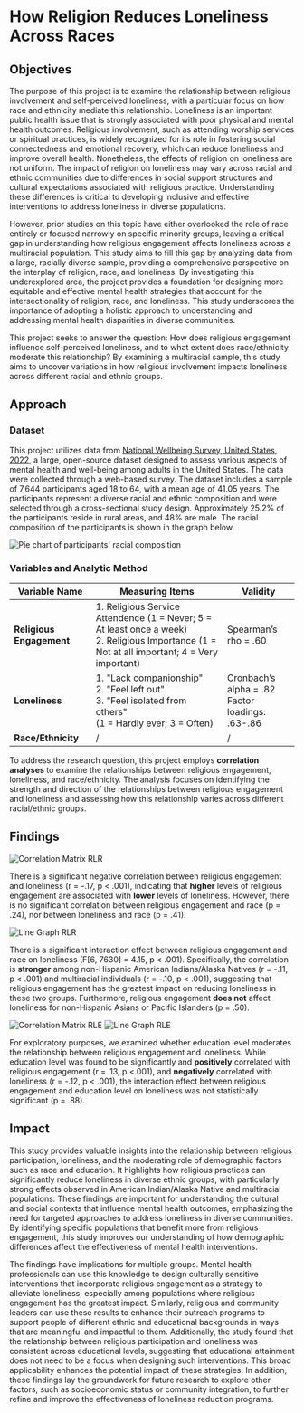 # How Religion Reduces Loneliness Across Races

## Objectives
The purpose of this project is to examine the relationship between religious involvement and self-perceived loneliness, with a particular focus on how race and ethnicity mediate this relationship. Loneliness is an important public health issue that is strongly associated with poor physical and mental health outcomes. Religious involvement, such as attending worship services or spiritual practices, is widely recognized for its role in fostering social connectedness and emotional recovery, which can reduce loneliness and improve overall health. Nonetheless, the effects of religion on loneliness are not uniform. The impact of religion on loneliness may vary across racial and ethnic communities due to differences in social support structures and cultural expectations associated with religious practice. Understanding these differences is critical to developing inclusive and effective interventions to address loneliness in diverse populations.

However, prior studies on this topic have either overlooked the role of race entirely or focused narrowly on specific minority groups, leaving a critical gap in understanding how religious engagement affects loneliness across a multiracial population. This study aims to fill this gap by analyzing data from a large, racially diverse sample, providing a comprehensive perspective on the interplay of religion, race, and loneliness. By investigating this underexplored area, the project provides a foundation for designing more equitable and effective mental health strategies that account for the intersectionality of religion, race, and loneliness. This study underscores the importance of adopting a holistic approach to understanding and addressing mental health disparities in diverse communities.
  
This project seeks to answer the question: How does religious engagement influence self-perceived loneliness, and to what extent does race/ethnicity moderate this relationship? By examining a multiracial sample, this study aims to uncover variations in how religious involvement impacts loneliness across different racial and ethnic groups.

## Approach
### Dataset
This project utilizes data from [National Wellbeing Survey, United States, 2022](https://www.icpsr.umich.edu/web/ICPSR/studies/38964/summary), a large, open-source dataset designed to assess various aspects of mental health and well-being among adults in the United States. The data were collected through a web-based survey. The dataset includes a sample of 7,644 participants aged 18 to 64, with a mean age of 41.05 years. The participants represent a diverse racial and ethnic composition and were selected through a cross-sectional study design. Approximately 25.2% of the participants reside in rural areas, and 48% are male. The racial composition of the participants is shown in the graph below.
  
![Pie chart of participants' racial composition](MyProject_files/figure-gfm/unnamed-chunk-2-1.png)
  
### Variables and Analytic Method
| Variable Name | Measuring Items | Validity |
| --- | --- | --- |
| **Religious Engagement** | 1. Religious Service Attendence (1 = Never; 5 = At least once a week) <br> 2. Religious Importance (1 = Not at all important; 4 = Very important) | Spearman’s rho = .60 |
| **Loneliness** | 1. "Lack companionship" <br> 2. "Feel left out" <br> 3. "Feel isolated from others" <br> (1 = Hardly ever; 3 = Often) | Cronbach’s alpha = .82 <br> Factor loadings: .63-.86 |
| **Race/Ethnicity** | / | / |

To address the research question, this project employs **correlation analyses** to examine the relationships between religious engagement, loneliness, and race/ethnicity. The analysis focuses on identifying the strength and direction of the relationships between religious engagement and loneliness and assessing how this relationship varies across different racial/ethnic groups.

## Findings
![Correlation Matrix RLR](MyProject_files/figure-gfm/unnamed-chunk-6-1.png)

There is a significant negative correlation between religious engagement and loneliness (r = -.17, p < .001), indicating that **higher** levels of religious engagement are associated with **lower** levels of loneliness. However, there is no significant correlation between religious engagement and race (p = .24), nor between loneliness and race (p = .41).

![Line Graph RLR](MyProject_files/figure-gfm/unnamed-chunk-10-4.png)

There is a significant interaction effect between religious engagement and race on loneliness (F[6, 7630] = 4.15, p < .001). Specifically, the correlation is **stronger** among non-Hispanic American Indians/Alaska Natives (r = -.11, p < .001) and multiracial individuals  (r = -.10, p < .001), suggesting that religious engagement has the greatest impact on reducing loneliness in these two groups. Furthermore, religious engagement **does not** affect loneliness for non-Hispanic Asians or Pacific Islanders (p = .50).

![Correlation Matrix RLE](MyProject_files/figure-gfm/unnamed-chunk-9-1.png)
![Line Graph RLE](MyProject_files/figure-gfm/unnamed-chunk-9-2.png)

For exploratory purposes, we examined whether education level moderates the relationship between religious engagement and loneliness. While education level was found to be significantly and **positively** correlated with religious engagement (r = .13, p <.001), and **negatively** correlated with loneliness (r = -.12, p < .001), the interaction effect between religious engagement and education level on loneliness was not statistically significant (p = .88).

## Impact
This study provides valuable insights into the relationship between religious participation, loneliness, and the moderating role of demographic factors such as race and education. It highlights how religious practices can significantly reduce loneliness in diverse ethnic groups, with particularly strong effects observed in American Indian/Alaska Native and multiracial populations. These findings are important for understanding the cultural and social contexts that influence mental health outcomes, emphasizing the need for targeted approaches to address loneliness in diverse communities. By identifying specific populations that benefit more from religious engagement, this study improves our understanding of how demographic differences affect the effectiveness of mental health interventions.

The findings have implications for multiple groups. Mental health professionals can use this knowledge to design culturally sensitive interventions that incorporate religious engagement as a strategy to alleviate loneliness, especially among populations where religious engagement has the greatest impact. Similarly, religious and community leaders can use these results to enhance their outreach programs to support people of different ethnic and educational backgrounds in ways that are meaningful and impactful to them. Additionally, the study found that the relationship between religious participation and loneliness was consistent across educational levels, suggesting that educational attainment does not need to be a focus when designing such interventions. This broad applicability enhances the potential impact of these strategies. In addition, these findings lay the groundwork for future research to explore other factors, such as socioeconomic status or community integration, to further refine and improve the effectiveness of loneliness reduction programs.
